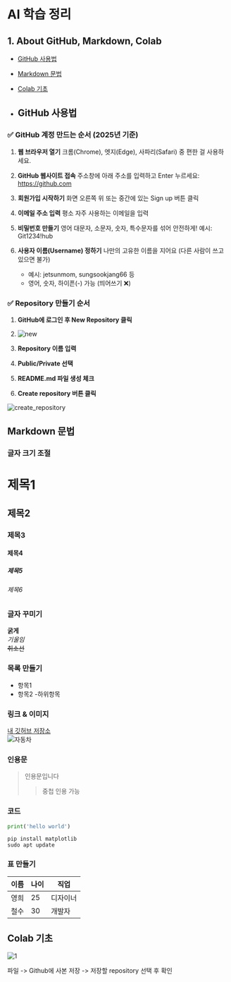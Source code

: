 # AI 학습 정리

## 1. About GitHub, Markdown, Colab
- [GitHub 사용법](#github-사용법)
- [Markdown 문법](#markdown-문법)  
- [Colab 기초](#colab-기초)

- ## GitHub 사용법

### ✅ GitHub 계정 만드는 순서 (2025년 기준)

1. **웹 브라우저 열기**
   크롬(Chrome), 엣지(Edge), 사파리(Safari) 중 편한 걸 사용하세요.

2. **GitHub 웹사이트 접속**
   주소창에 아래 주소를 입력하고 Enter 누르세요: https://github.com

3. **회원가입 시작하기**
   화면 오른쪽 위 또는 중간에 있는 Sign up 버튼 클릭

4. **이메일 주소 입력**
   평소 자주 사용하는 이메일을 입력

5. **비밀번호 만들기**
   영어 대문자, 소문자, 숫자, 특수문자를 섞어 안전하게!
   예시: Git1234!hub

6. **사용자 이름(Username) 정하기**
   나만의 고유한 이름을 지어요 (다른 사람이 쓰고 있으면 불가)
   - 예시: jetsunmom, sungsookjang66 등
   - 영어, 숫자, 하이픈(-) 가능 (띄어쓰기 ❌)

### ✅ Repository 만들기 순서

1. **GitHub에 로그인 후 New Repository 클릭**
2. ![new](https://github.com/user-attachments/assets/3481a680-f677-403b-be8c-1fe59d5aa7cb)

3. **Repository 이름 입력**
4. **Public/Private 선택**
5. **README.md 파일 생성 체크**
6. **Create repository 버튼 클릭**
   
![create_repository](https://github.com/user-attachments/assets/8c2eb16b-8dfc-465a-88cd-d35770d12df0)

## Markdown 문법

### 글자 크기 조절
# 제목1  
## 제목2  
### 제목3  
#### 제목4  
##### 제목5  
###### 제목6

### 글자 꾸미기   
**굵게**  
*기울임*  
~~취소선~~  

### 목록 만들기
- 항목1
- 항목2
  -하위항목

### 링크 & 이미지
[내 깃허브 저장소](https://github.com/ysg1202)  
![자동차](https://pixabay.com/ko/photos/%EC%8B%AD%EC%9E%90%EA%B0%80%EB%8A%94-%EC%86%8D%EB%8F%84-car-%EB%8F%84%EC%9A%94%ED%83%80-4814978/)

### 인용문
> 인용문입니다
>> 중첩 인용 가능

### 코드 
```python
print('hello world')
```
```
pip install matplotlib
sudo apt update
```

### 표 만들기
| 이름 | 나이 | 직업     |
|------|------|---------|
| 영희 | 25   | 디자이너 |
| 철수 | 30   | 개발자   |

## Colab 기초 
![1](https://github.com/user-attachments/assets/3d338674-bac3-4dea-9e5c-6a2206f0d5cc)

파일 -> Github에 사본 저장 -> 저장할 repository 선택 후 확인 














